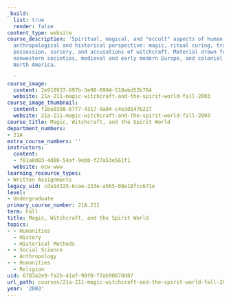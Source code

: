 ```yaml
---
_build:
  list: true
  render: false
content_type: website
course_description: 'Spiritual, magical, and "occult" aspects of human behavior in
  anthropological and historical perspective: magic, ritual curing, trance, spirit
  possession, sorcery, and accusations of witchcraft. Material drawn from traditional
  nonwestern societies, medieval and early modern Europe, and colonial and contemporary
  North America.

  '
course_image:
  content: 2e918937-697b-3e98-8994-518abd52b784
  website: 21a-211-magic-witchcraft-and-the-spirit-world-fall-2003
course_image_thumbnail:
  content: f1be8398-67f7-4317-9a04-c4e3d147b227
  website: 21a-211-magic-witchcraft-and-the-spirit-world-fall-2003
course_title: Magic, Witchcraft, and the Spirit World
department_numbers:
- 21A
extra_course_numbers: ''
instructors:
  content:
  - f81a8d83-4d80-54af-9ebb-f27a53e561f1
  website: ocw-www
learning_resource_types:
- Written Assignments
legacy_uid: cda14325-6cae-233e-a565-08e18fcc671e
level:
- Undergraduate
primary_course_number: 21A.211
term: Fall
title: Magic, Witchcraft, and the Spirit World
topics:
- - Humanities
  - History
  - Historical Methods
- - Social Science
  - Anthropology
- - Humanities
  - Religion
uid: 6703a2e9-fa2b-41af-90f0-f7ab90878d87
url_path: courses/21a-211-magic-witchcraft-and-the-spirit-world-fall-2003
year: '2003'
---
```

